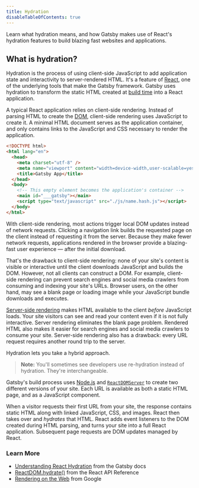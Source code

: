 ```yaml
---
title: Hydration
disableTableOfContents: true
---
```


Learn what hydration means, and how Gatsby makes use of React's hydration features to build blazing fast websites and applications.

## What is hydration?

Hydration is the process of using client-side JavaScript to add application state and interactivity to server-rendered HTML. It's a feature of [React](/docs/glossary/react/), one of the underlying tools that make the Gatsby framework. Gatsby uses hydration to transform the static HTML created at [build time](/docs/glossary/build/) into a React application.

A typical React application relies on client-side rendering. Instead of parsing HTML to create the [DOM](/docs/glossary#dom), client-side rendering uses JavaScript to create it. A minimal HTML document serves as the application container, and only contains links to the JavaScript and CSS necessary to render the application.

```html
<!DOCTYPE html>
<html lang="en">
  <head>
    <meta charset="utf-8" />
    <meta name="viewport" content="width=device-width,user-scalable=yes" />
    <title>Gatsby App</title>
  </head>
  <body>
    <!-- This empty element becomes the application's container -->
    <main id="___gatsby"></main>
    <script type="text/javascript" src="./js/name.hash.js"></script>
  </body>
</html>
```

With client-side rendering, most actions trigger local DOM updates instead of network requests. Clicking a navigation link builds the requested page on the client instead of requesting it from the server. Because they make fewer network requests, applications rendered in the browser provide a blazing-fast user experience &mdash; after the initial download.

That's the drawback to client-side rendering: none of your site's content is visible or interactive until the client downloads JavaScript and builds the DOM. However, not all clients can construct a DOM. For example, client-side rendering can prevent search engines and social media crawlers from consuming and indexing your site's URLs. Browser users, on the other hand, may see a blank page or loading image while your JavaScript bundle downloads and executes.

[Server-side rendering](/docs/glossary/server-side-rendering/) makes HTML available to the client _before_ JavaScript loads. Your site visitors can see and read your content even if it is not fully interactive. Server rendering eliminates the blank page problem. Rendered HTML also makes it easier for search engines and social media crawlers to consume your site. Server-side rendering also has a drawback: every URL request requires another round trip to the server.

Hydration lets you take a hybrid approach.

> **Note:** You'll sometimes see developers use re-hydration instead of hydration. They're interchangeable.

Gatsby's build process uses [Node.js](/docs/glossary/node/) and [`ReactDOMServer`](https://reactjs.org/docs/react-dom-server.html) to create two different versions of your site. Each URL is available as both a static HTML page, and as a JavaScript component.

When a visitor requests their first URL from your site, the response contains static HTML along with linked JavaScript, CSS, and images. React then takes over and _hydrates_ that HTML. React adds event listeners to the DOM created during HTML parsing, and turns your site into a full React application. Subsequent page requests are DOM updates managed by React.

### Learn More

- [Understanding React Hydration](/docs/conceptual/react-hydration/) from the Gatsby docs
- [ReactDOM.hydrate()](https://reactjs.org/docs/react-dom.html#hydrate) from the React API Reference
- [Rendering on the Web](https://web.dev/rendering-on-the-web/) from Google
